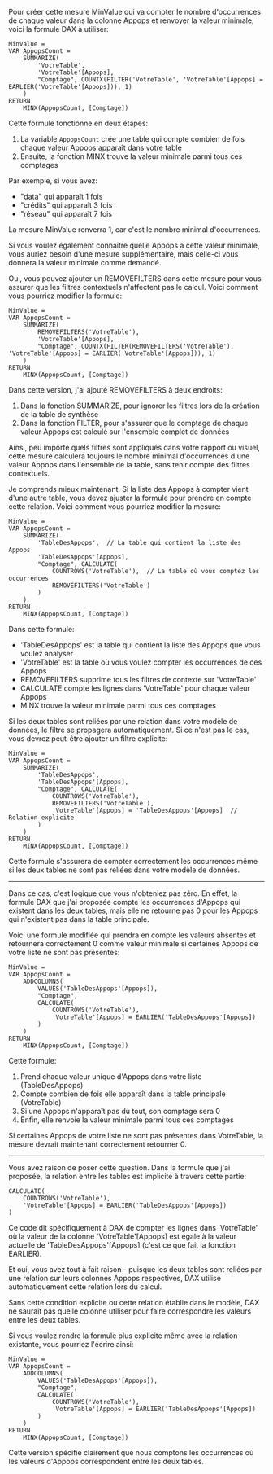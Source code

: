 Pour créer cette mesure MinValue qui va compter le nombre d'occurrences de chaque valeur dans la colonne Appops et renvoyer la valeur minimale, voici la formule DAX à utiliser:

```
MinValue = 
VAR AppopsCount = 
    SUMMARIZE(
        'VotreTable',
        'VotreTable'[Appops],
        "Comptage", COUNTX(FILTER('VotreTable', 'VotreTable'[Appops] = EARLIER('VotreTable'[Appops])), 1)
    )
RETURN
    MINX(AppopsCount, [Comptage])
```

Cette formule fonctionne en deux étapes:

1. La variable `AppopsCount` crée une table qui compte combien de fois chaque valeur Appops apparaît dans votre table
2. Ensuite, la fonction MINX trouve la valeur minimale parmi tous ces comptages

Par exemple, si vous avez:
- "data" qui apparaît 1 fois
- "crédits" qui apparaît 3 fois
- "réseau" qui apparaît 7 fois

La mesure MinValue renverra 1, car c'est le nombre minimal d'occurrences.

Si vous voulez également connaître quelle Appops a cette valeur minimale, vous auriez besoin d'une mesure supplémentaire, mais celle-ci vous donnera la valeur minimale comme demandé.



Oui, vous pouvez ajouter un REMOVEFILTERS dans cette mesure pour vous assurer que les filtres contextuels n'affectent pas le calcul. Voici comment vous pourriez modifier la formule:

```
MinValue = 
VAR AppopsCount = 
    SUMMARIZE(
        REMOVEFILTERS('VotreTable'),
        'VotreTable'[Appops],
        "Comptage", COUNTX(FILTER(REMOVEFILTERS('VotreTable'), 'VotreTable'[Appops] = EARLIER('VotreTable'[Appops])), 1)
    )
RETURN
    MINX(AppopsCount, [Comptage])
```

Dans cette version, j'ai ajouté REMOVEFILTERS à deux endroits:
1. Dans la fonction SUMMARIZE, pour ignorer les filtres lors de la création de la table de synthèse
2. Dans la fonction FILTER, pour s'assurer que le comptage de chaque valeur Appops est calculé sur l'ensemble complet de données

Ainsi, peu importe quels filtres sont appliqués dans votre rapport ou visuel, cette mesure calculera toujours le nombre minimal d'occurrences d'une valeur Appops dans l'ensemble de la table, sans tenir compte des filtres contextuels.





Je comprends mieux maintenant. Si la liste des Appops à compter vient d'une autre table, vous devez ajuster la formule pour prendre en compte cette relation. Voici comment vous pourriez modifier la mesure:

```
MinValue = 
VAR AppopsCount = 
    SUMMARIZE(
        'TableDesAppops',  // La table qui contient la liste des Appops
        'TableDesAppops'[Appops],
        "Comptage", CALCULATE(
            COUNTROWS('VotreTable'),  // La table où vous comptez les occurrences
            REMOVEFILTERS('VotreTable')
        )
    )
RETURN
    MINX(AppopsCount, [Comptage])
```

Dans cette formule:
- 'TableDesAppops' est la table qui contient la liste des Appops que vous voulez analyser
- 'VotreTable' est la table où vous voulez compter les occurrences de ces Appops
- REMOVEFILTERS supprime tous les filtres de contexte sur 'VotreTable'
- CALCULATE compte les lignes dans 'VotreTable' pour chaque valeur Appops
- MINX trouve la valeur minimale parmi tous ces comptages

Si les deux tables sont reliées par une relation dans votre modèle de données, le filtre se propagera automatiquement. Si ce n'est pas le cas, vous devrez peut-être ajouter un filtre explicite:

```
MinValue = 
VAR AppopsCount = 
    SUMMARIZE(
        'TableDesAppops',
        'TableDesAppops'[Appops],
        "Comptage", CALCULATE(
            COUNTROWS('VotreTable'),
            REMOVEFILTERS('VotreTable'),
            'VotreTable'[Appops] = 'TableDesAppops'[Appops]  // Relation explicite
        )
    )
RETURN
    MINX(AppopsCount, [Comptage])
```

Cette formule s'assurera de compter correctement les occurrences même si les deux tables ne sont pas reliées dans votre modèle de données.

______


Dans ce cas, c'est logique que vous n'obteniez pas zéro. En effet, la formule DAX que j'ai proposée compte les occurrences d'Appops qui existent dans les deux tables, mais elle ne retourne pas 0 pour les Appops qui n'existent pas dans la table principale.

Voici une formule modifiée qui prendra en compte les valeurs absentes et retournera correctement 0 comme valeur minimale si certaines Appops de votre liste ne sont pas présentes:

```
MinValue = 
VAR AppopsCount = 
    ADDCOLUMNS(
        VALUES('TableDesAppops'[Appops]),
        "Comptage", 
        CALCULATE(
            COUNTROWS('VotreTable'),
            'VotreTable'[Appops] = EARLIER('TableDesAppops'[Appops])
        )
    )
RETURN
    MINX(AppopsCount, [Comptage])
```

Cette formule:
1. Prend chaque valeur unique d'Appops dans votre liste (TableDesAppops)
2. Compte combien de fois elle apparaît dans la table principale (VotreTable)
3. Si une Appops n'apparaît pas du tout, son comptage sera 0
4. Enfin, elle renvoie la valeur minimale parmi tous ces comptages

Si certaines Appops de votre liste ne sont pas présentes dans VotreTable, la mesure devrait maintenant correctement retourner 0.


____


Vous avez raison de poser cette question. Dans la formule que j'ai proposée, la relation entre les tables est implicite à travers cette partie:

```
CALCULATE(
    COUNTROWS('VotreTable'),
    'VotreTable'[Appops] = EARLIER('TableDesAppops'[Appops])
)
```

Ce code dit spécifiquement à DAX de compter les lignes dans 'VotreTable' où la valeur de la colonne 'VotreTable'[Appops] est égale à la valeur actuelle de 'TableDesAppops'[Appops] (c'est ce que fait la fonction EARLIER).

Et oui, vous avez tout à fait raison - puisque les deux tables sont reliées par une relation sur leurs colonnes Appops respectives, DAX utilise automatiquement cette relation lors du calcul. 

Sans cette condition explicite ou cette relation établie dans le modèle, DAX ne saurait pas quelle colonne utiliser pour faire correspondre les valeurs entre les deux tables.

Si vous voulez rendre la formule plus explicite même avec la relation existante, vous pourriez l'écrire ainsi:

```
MinValue = 
VAR AppopsCount = 
    ADDCOLUMNS(
        VALUES('TableDesAppops'[Appops]), 
        "Comptage", 
        CALCULATE(
            COUNTROWS('VotreTable'),
            'VotreTable'[Appops] = EARLIER('TableDesAppops'[Appops])
        )
    )
RETURN
    MINX(AppopsCount, [Comptage])
```

Cette version spécifie clairement que nous comptons les occurrences où les valeurs d'Appops correspondent entre les deux tables.


